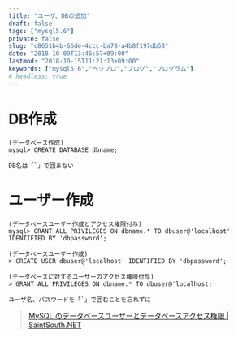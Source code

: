 ```yaml
---
title: "ユーザ、DBの追加"
draft: false
tags: ["mysql5.6"]
private: false
slug: "c8651b4b-66de-4ccc-ba78-a4b8f197db58"
date: "2018-10-09T13:45:57+09:00"
lastmod: "2018-10-15T11:21:13+09:00"
keywords: ["mysql5.6","ベジプロ","プログ","プログラム"]
# headless: true
---
```


# DB作成
```
(データベース作成)
mysql> CREATE DATABASE dbname;

```

```!
DB名は「`」で囲まない
```

# ユーザー作成
```:1コマンド
(データベースユーザー作成とアクセス権限付与)
mysql> GRANT ALL PRIVILEGES ON dbname.* TO dbuser@'localhost' IDENTIFIED BY 'dbpassword';
```

```:2コマンド
(データベースユーザー作成)
> CREATE USER dbuser@'localhost' IDENTIFIED BY 'dbpassword';

(データベースに対するユーザーのアクセス権限付与)
> GRANT ALL PRIVILEGES ON dbname.* TO dbuser@'localhost;
```

```!
ユーザ名、パスワードを「`」で囲むことを忘れずに
```

> [MySQL のデータベースユーザーとデータベースアクセス権限 | SaintSouth.NET](https://www.saintsouth.net/blog/mysql-user-and-permissions/)
